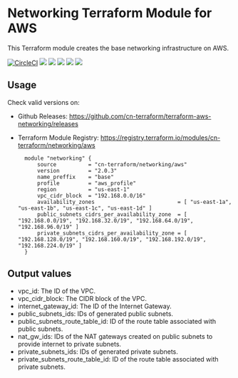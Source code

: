 # Networking Terraform Module for AWS #

This Terraform module creates the base networking infrastructure on AWS.

[![CircleCI](https://circleci.com/gh/cn-terraform/terraform-aws-networking/tree/master.svg?style=svg)](https://circleci.com/gh/cn-terraform/terraform-aws-networking/tree/master)
[![](https://img.shields.io/github/license/cn-terraform/terraform-aws-networking)](https://github.com/cn-terraform/terraform-aws-networking)
[![](https://img.shields.io/github/issues/cn-terraform/terraform-aws-networking)](https://github.com/cn-terraform/terraform-aws-networking)
[![](https://img.shields.io/github/issues-closed/cn-terraform/terraform-aws-networking)](https://github.com/cn-terraform/terraform-aws-networking)
[![](https://img.shields.io/github/languages/code-size/cn-terraform/terraform-aws-networking)](https://github.com/cn-terraform/terraform-aws-networking)
[![](https://img.shields.io/github/repo-size/cn-terraform/terraform-aws-networking)](https://github.com/cn-terraform/terraform-aws-networking)

## Usage

Check valid versions on:
* Github Releases: <https://github.com/cn-terraform/terraform-aws-networking/releases>
* Terraform Module Registry: <https://registry.terraform.io/modules/cn-terraform/networking/aws>

    	module "networking" {
            source          = "cn-terraform/networking/aws"
            version         = "2.0.3"
            name_preffix    = "base"
            profile         = "aws_profile"
            region          = "us-east-1"
            vpc_cidr_block  = "192.168.0.0/16"
            availability_zones                          = [ "us-east-1a", "us-east-1b", "us-east-1c", "us-east-1d" ]
            public_subnets_cidrs_per_availability_zone  = [ "192.168.0.0/19", "192.168.32.0/19", "192.168.64.0/19", "192.168.96.0/19" ]
            private_subnets_cidrs_per_availability_zone = [ "192.168.128.0/19", "192.168.160.0/19", "192.168.192.0/19", "192.168.224.0/19" ]
    	}

## Output values

* vpc_id: The ID of the VPC.
* vpc_cidr_block: The CIDR block of the VPC.
* internet_gateway_id: The ID of the Internet Gateway.
* public_subnets_ids: IDs of generated public subnets.
* public_subnets_route_table_id: ID of the route table associated with public subnets.
* nat_gw_ids: IDs of the NAT gateways created on public subnets to provide internet to private subnets.
* private_subnets_ids: IDs of generated private subnets.
* private_subnets_route_table_id: ID of the route table associated with private subnets.
